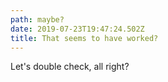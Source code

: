 ```yaml
---
path: maybe?
date: 2019-07-23T19:47:24.502Z
title: That seems to have worked?
---
```

Let's double check, all right?
